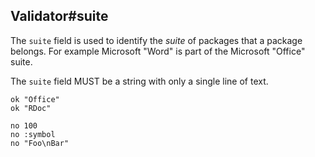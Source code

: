 ## Validator#suite

The `suite` field is used to identify the _suite_ of packages that a package
belongs. For example Microsoft "Word" is part of the Microsoft "Office" suite.

The `suite` field MUST be a string with only a single line of text.

    ok "Office"
    ok "RDoc"

    no 100
    no :symbol
    no "Foo\nBar"

